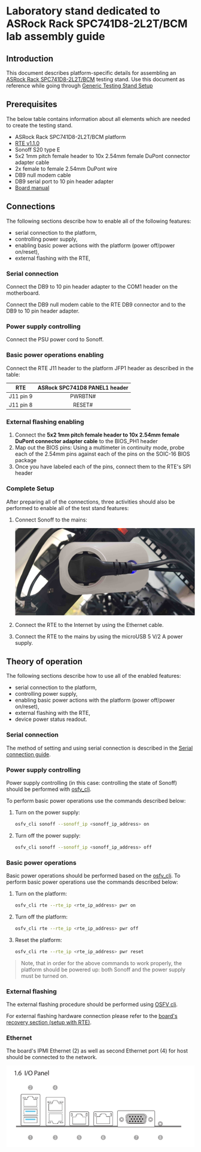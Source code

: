 # Laboratory stand dedicated to ASRock Rack SPC741D8-2L2T/BCM lab assembly guide

## Introduction

This document describes platform-specific details for assembling an [ASRock Rack
SPC741D8-2L2T/BCM](https://www.asrockrack.com/general/productdetail.pl.asp?Model=SPC741D8-2L2T/BCM#Specifications)
testing stand. Use this document as reference while going through [Generic
Testing Stand
Setup](../../unified-test-documentation/generic-testing-stand-setup.md)

## Prerequisites

The below table contains information about all elements which are needed to
create the testing stand.

* ASRock Rack SPC741D8-2L2T/BCM platform
* [RTE v1.1.0](https://shop.3mdeb.com/shop/open-source-hardware/open-source-hardware-3mdeb/rte/)
* Sonoff S20 type E
* 5x2 1mm pitch female header to 10x 2.54mm female DuPont connector adapter
  cable
* 2x female to female 2.54mm DuPont wire
* DB9 null modem cable
* DB9 serial port to 10 pin header adapter
* [Board manual](https://download.asrock.com/Manual/SPC741D8-2L2TBCM.pdf)

## Connections

The following sections describe how to enable all of the following features:

* serial connection to the platform,
* controlling power supply,
* enabling basic power actions with the platform (power off/power on/reset),
* external flashing with the RTE,

### Serial connection

Connect the DB9 to 10 pin header adapter to the COM1 header on the motherboard.

Connect the DB9 null modem cable to the RTE DB9 connector and to the DB9 to
10 pin header adapter.

### Power supply controlling

Connect the PSU power cord to Sonoff.

### Basic power operations enabling

Connect the RTE J11 header to the platform JFP1 header as described in the
table:

|    RTE    | ASRock SPC741D8 PANEL1 header |
| :-------: | :---------------------------: |
| J11 pin 9 |            PWRBTN#            |
| J11 pin 8 |            RESET#             |

### External flashing enabling

1. Connect the **5x2 1mm pitch female header to 10x 2.54mm female DuPont
   connector adapter cable** to the BIOS_PH1 header
2. Map out the BIOS pins: Using a multimeter in continuity mode, probe each
   of the 2.54mm pins against each of the pins on the SOIC-16 BIOS package
3. Once you have labeled each of the pins, connect them to the RTE's SPI
   header

### Complete Setup

After preparing all of the connections, three activities should also be
performed to enable all of the test stand features:

1. Connect Sonoff to the mains:

    ![sonoff_connected](images/sonoff_connected.jpg)

1. Connect the RTE to the Internet by using the Ethernet cable.
1. Connect the RTE to the mains by using the microUSB 5 V/2 A power supply.

## Theory of operation

The following sections describe how to use all of the enabled features:

* serial connection to the platform,
* controlling power supply,
* enabling basic power actions with the platform (power off/power on/reset),
* external flashing with the RTE,
* device power status readout.

### Serial connection

The method of setting and using serial connection is described in the
[Serial connection guide](../../transparent-validation/rte/v1.1.0/serial-port-connection-guide.md).

### Power supply controlling

Power supply controlling (in this case: controlling the state of Sonoff)
should be performed with
[osfv_cli](https://github.com/Dasharo/osfv-scripts/tree/main/osfv_cli).

To perform basic power operations use the commands described below:

1. Turn on the power supply:

    ```bash
    osfv_cli sonoff --sonoff_ip <sonoff_ip_address> on
    ```

2. Turn off the power supply:

    ```bash
    osfv_cli sonoff --sonoff_ip <sonoff_ip_address> off
    ```

### Basic power operations

Basic power operations should be performed based on the
[osfv_cli](https://github.com/Dasharo/osfv-scripts/tree/main/osfv_cli). To
perform basic power operations use the commands described below:

1. Turn on the platform:

    ```bash
    osfv_cli rte --rte_ip <rte_ip_address> pwr on
    ```

1. Turn off the platform:

    ```bash
    osfv_cli rte --rte_ip <rte_ip_address> pwr off
    ```

1. Reset the platform:

    ```bash
    osfv_cli rte --rte_ip <rte_ip_address> pwr reset
    ```

> Note, that in order for the above commands to work properly, the platform
should be powered up: both Sonoff and the power supply must be turned on.

### External flashing

The external flashing procedure should be performed using [OSFV
cli](https://github.com/Dasharo/osfv-scripts).

For external flashing hardware connection please refer to the [board's
recovery section (setup with RTE)](../../variants/asrock_spc741d8/recovery.md).

### Ethernet

The board's IPMI Ethernet (2) as well as second Ethernet port (4) for host
should be connected to the network.

![asrock_spc741d8_rear_panel](images/spc741d8_rear_panel.png)
